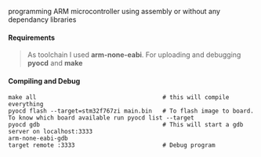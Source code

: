 programming ARM microcontroller using assembly or without any dependancy libraries

#### Requirements

> As toolchain I used **arm-none-eabi**.
> For uploading and debugging **pyocd** and **make**

#### Compiling and Debug

```
make all                                    # this will compile everything
pyocd flash --target=stm32f767zi main.bin   # To flash image to board. To know which board available run pyocd list --target
pyocd gdb                                   # This will start a gdb server on localhost:3333
arm-none-eabi-gdb
target remote :3333                         # Debug program
```
